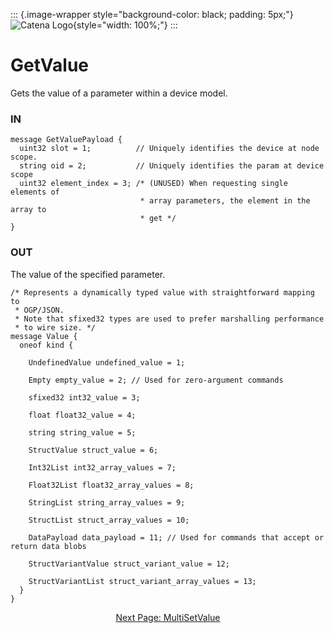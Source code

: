 ::: {.image-wrapper style="background-color: black; padding: 5px;"}
![Catena Logo](../images/Catena%20Logo_PMS2191%20&%20White.png){style="width: 100%;"}
:::

# GetValue
Gets the value of a parameter within a device model.

### IN
```
message GetValuePayload {
  uint32 slot = 1;          // Uniquely identifies the device at node scope.
  string oid = 2;           // Uniquely identifies the param at device scope
  uint32 element_index = 3; /* (UNUSED) When requesting single elements of
                             * array parameters, the element in the array to
                             * get */
}
```

### OUT
The value of the specified parameter.
```
/* Represents a dynamically typed value with straightforward mapping to
 * OGP/JSON.
 * Note that sfixed32 types are used to prefer marshalling performance
 * to wire size. */
message Value {
  oneof kind {

    UndefinedValue undefined_value = 1;

    Empty empty_value = 2; // Used for zero-argument commands

    sfixed32 int32_value = 3;

    float float32_value = 4;

    string string_value = 5;

    StructValue struct_value = 6;

    Int32List int32_array_values = 7;

    Float32List float32_array_values = 8;

    StringList string_array_values = 9;

    StructList struct_array_values = 10;

    DataPayload data_payload = 11; // Used for commands that accept or return data blobs

    StructVariantValue struct_variant_value = 12;

    StructVariantList struct_variant_array_values = 13;
  }
}
```

<div style="text-align: center">

[Next Page: MultiSetValue](MultiSetValue.html)

</div>